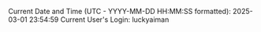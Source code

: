 Current Date and Time (UTC - YYYY-MM-DD HH:MM:SS formatted): 2025-03-01 23:54:59
Current User's Login: luckyaiman
